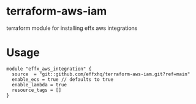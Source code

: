 
# terraform-aws-iam

terraform module for installing effx aws integrations

# Usage

```hcl
module "effx_aws_integration" {
  source  = "git::github.com/effxhq/terraform-aws-iam.git?ref=main"
  enable_ecs = true // defaults to true
  enable_lambda = true
  resource_tags = []
}
```
